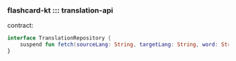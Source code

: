 ### flashcard-kt ::: translation-api

contract:

```kotlin
interface TranslationRepository {
    suspend fun fetch(sourceLang: String, targetLang: String, word: String): TCard
}
```